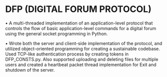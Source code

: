 # DFP (DIGITAL FORUM PROTOCOL)

• A multi-threaded implementation of an application-level protocol that controls the flow of basic application-level commands
for a digital forum using the general socket programming in Python.

• Wrote both the server and client-side implementation of the protocol, and utilized object-oriented programming for creating
a sustainable codebase. Used TCP-like authentication process by creating tokens in DFP_CONSTS.py. Also supported
uploading and deleting files for multiple users and created a heartbeat packet thread implementation for Exit and shutdown
of the server.
